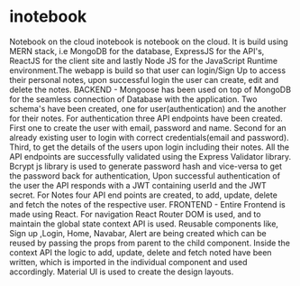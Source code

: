 # inotebook
Notebook on the cloud
inotebook is notebook on the cloud. It is build using MERN stack, i.e MongoDB for the database, ExpressJS for the API's, ReactJS for the client site and lastly Node JS for the JavaScript Runtime environment.The webapp is build so that user can login/Sign Up to access their personal notes, upon successful login the user can create, edit and delete the notes.
BACKEND - Mongoose has been used on top of MongoDB for the seamless connection of Database with the application. Two schema's have been created, one for user(authentication) and the another for their notes. For authentication three API endpoints have been created. First one to create the user with email, password and name. Second for an already existing user to login with correct credentials(email and password). Third, to get the details of the users upon login including their notes. All the API endpoints are successfully validated using the Express Validator library. Bcrypt js library is used to generate password hash and vice-versa to get the password back for authentication, Upon successful authentication of the user the API responds with a JWT containing userId and the JWT secret. For Notes four API end points are created, to add, update, delete and fetch the notes of the respective user.
FRONTEND - Entire Frontend is made using React. For navigation React Router DOM is used, and to maintain the global state context API is used. Reusable components like, Sign up ,Login, Home, Navabar, Alert are being created which can be reused by passing the props from parent to the child component. Inside the context API the logic to add, update, delete and fetch noted have been written, which is imported in the individual component and used accordingly. Material UI is used to create the design layouts.
